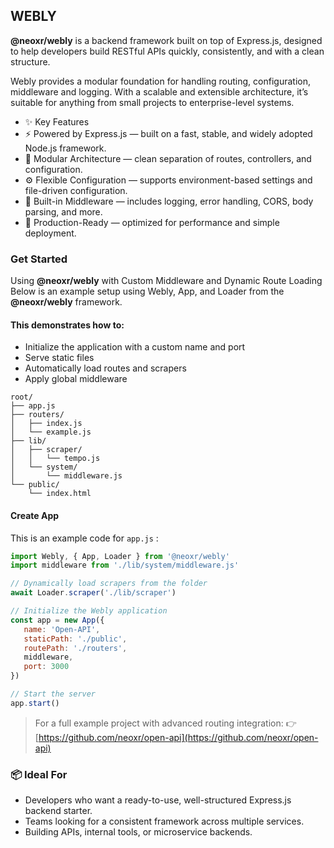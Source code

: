 ## WEBLY

**@neoxr/webly** is a backend framework built on top of Express.js, designed to help developers build RESTful APIs quickly, consistently, and with a clean structure.

Webly provides a modular foundation for handling routing, configuration, middleware and logging. With a scalable and extensible architecture, it’s suitable for anything from small projects to enterprise-level systems.

- ✨ Key Features
- ⚡ Powered by Express.js — built on a fast, stable, and widely adopted Node.js framework.
- 🧩 Modular Architecture — clean separation of routes, controllers, and configuration.
- ⚙️ Flexible Configuration — supports environment-based settings and file-driven configuration.
- 🧠 Built-in Middleware — includes logging, error handling, CORS, body parsing, and more.
- 🚀 Production-Ready — optimized for performance and simple deployment.

### Get Started

Using **@neoxr/webly** with Custom Middleware and Dynamic Route Loading
Below is an example setup using Webly, App, and Loader from the **@neoxr/webly** framework.

#### This demonstrates how to:

- Initialize the application with a custom name and port
- Serve static files
- Automatically load routes and scrapers
- Apply global middleware

```
root/
├── app.js
├── routers/
│   ├── index.js
│   └── example.js
├── lib/
│   ├── scraper/
│   │   └── tempo.js
│   └── system/
│       └── middleware.js
└── public/
    └── index.html
```

#### Create App

This is an example code for `app.js` :

```Javascript
import Webly, { App, Loader } from '@neoxr/webly'
import middleware from './lib/system/middleware.js'

// Dynamically load scrapers from the folder
await Loader.scraper('./lib/scraper')

// Initialize the Webly application
const app = new App({
   name: 'Open-API',
   staticPath: './public',
   routePath: './routers',
   middleware,
   port: 3000
})

// Start the server
app.start()
```

> For a full example project with advanced routing integration:
👉 [https://github.com/neoxr/open-api](https://github.com/neoxr/open-api)

### 📦 Ideal For

- Developers who want a ready-to-use, well-structured Express.js backend starter.
- Teams looking for a consistent framework across multiple services.
- Building APIs, internal tools, or microservice backends.
